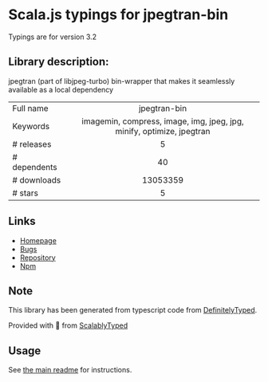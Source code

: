 
# Scala.js typings for jpegtran-bin

Typings are for version 3.2

## Library description:
jpegtran (part of libjpeg-turbo) bin-wrapper that makes it seamlessly available as a local dependency

|                    |                 |
| ------------------ | :-------------: |
| Full name          | jpegtran-bin |
| Keywords           | imagemin, compress, image, img, jpeg, jpg, minify, optimize, jpegtran |
| # releases         | 5 |
| # dependents       | 40 |
| # downloads        | 13053359 |
| # stars            | 5 |

## Links
- [Homepage](https://github.com/imagemin/jpegtran-bin#readme)
- [Bugs](https://github.com/imagemin/jpegtran-bin/issues)
- [Repository](https://github.com/imagemin/jpegtran-bin)
- [Npm](https://www.npmjs.com/package/jpegtran-bin)
    


## Note
This library has been generated from typescript code from [DefinitelyTyped](https://definitelytyped.org).

Provided with :purple_heart: from [ScalablyTyped](https://github.com/oyvindberg/ScalablyTyped)

## Usage
See [the main readme](../../readme.md) for instructions.


